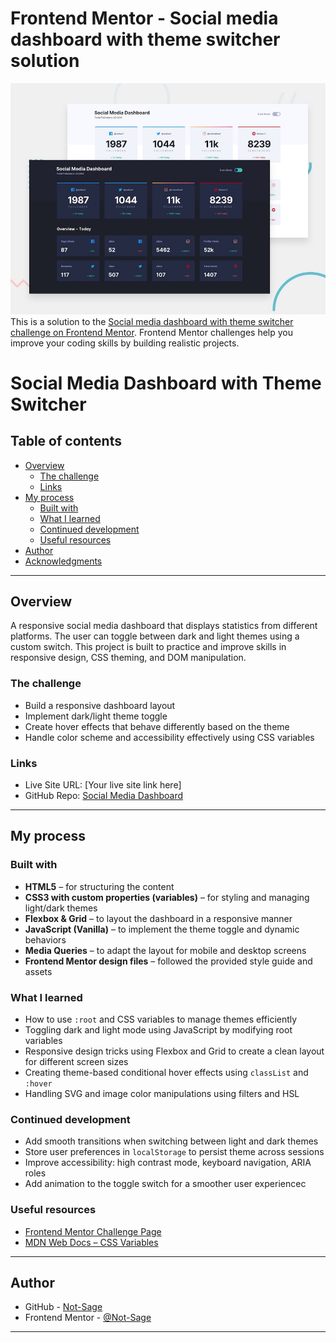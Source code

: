 # Frontend Mentor - Social media dashboard with theme switcher solution
![Design preview for the Social media dashboard with theme switcher coding challenge](./design/desktop-preview.jpg)
This is a solution to the [Social media dashboard with theme switcher challenge on Frontend Mentor](https://www.frontendmentor.io/challenges/social-media-dashboard-with-theme-switcher-6oY8ozp_H). Frontend Mentor challenges help you improve your coding skills by building realistic projects. 

# Social Media Dashboard with Theme Switcher

## Table of contents

- [Overview](#overview)
  - [The challenge](#the-challenge)
  - [Links](#links)
- [My process](#my-process)
  - [Built with](#built-with)
  - [What I learned](#what-i-learned)
  - [Continued development](#continued-development)
  - [Useful resources](#useful-resources)
- [Author](#author)
- [Acknowledgments](#acknowledgments)

---

## Overview

A responsive social media dashboard that displays statistics from different platforms. The user can toggle between dark and light themes using a custom switch. This project is built to practice and improve skills in responsive design, CSS theming, and DOM manipulation.

### The challenge

- Build a responsive dashboard layout
- Implement dark/light theme toggle
- Create hover effects that behave differently based on the theme
- Handle color scheme and accessibility effectively using CSS variables

### Links

- Live Site URL: [Your live site link here]
- GitHub Repo: [Social Media Dashboard](https://github.com/Not-Sage/Social-media-dashboard)

---

## My process

### Built with

- **HTML5** – for structuring the content
- **CSS3 with custom properties (variables)** – for styling and managing light/dark themes
- **Flexbox & Grid** – to layout the dashboard in a responsive manner
- **JavaScript (Vanilla)** – to implement the theme toggle and dynamic behaviors
- **Media Queries** – to adapt the layout for mobile and desktop screens
- **Frontend Mentor design files** – followed the provided style guide and assets

### What I learned

- How to use `:root` and CSS variables to manage themes efficiently
- Toggling dark and light mode using JavaScript by modifying root variables
- Responsive design tricks using Flexbox and Grid to create a clean layout for different screen sizes
- Creating theme-based conditional hover effects using `classList` and `:hover`
- Handling SVG and image color manipulations using filters and HSL

### Continued development

- Add smooth transitions when switching between light and dark themes
- Store user preferences in `localStorage` to persist theme across sessions
- Improve accessibility: high contrast mode, keyboard navigation, ARIA roles
- Add animation to the toggle switch for a smoother user experiencec

### Useful resources

- [Frontend Mentor Challenge Page](https://www.frontendmentor.io/challenges)
- [MDN Web Docs – CSS Variables](https://developer.mozilla.org/en-US/docs/Web/CSS/Using_CSS_custom_properties)

---

## Author

- GitHub - [Not-Sage](https://github.com/Not-Sage)
- Frontend Mentor - [@Not-Sage](https://www.frontendmentor.io/profile/Not-Sage)

---

